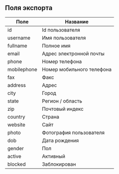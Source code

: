 ## Поля экспорта

| Поле | Название |
| -- | -- |
| id | Id пользователя |
| username | Имя пользователя | 
| fullname | Полное имя |
| email | Адрес электронной почты |
| phone | Номер телефона |
| mobilephone | Номер мобильного телефона |
| fax | Факс | 
| address | Адрес | 
| city | Город |
| state | Регион / область |
| zip | Почтовый индекс |
| country | Страна |
| website | Сайт |
| photo | Фотография пользователя |
| dob | Дата рождения |
| gender | Пол |
| active | Активный |
| blocked | Заблокирован |